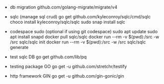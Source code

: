 - db migration
  github.com/golang-migrate/migrate/v4

- sqlc (manage sql crud)
  go get github.com/kyleconroy/sqlc/cmd/sqlc
  choco install kyleconroy/sqlc/sqlc
  sudo snap install sqlc

- codespace sudo (optional if using git codespace)
  sudo apt update
  sudo apt install snapd
  docker pull sqlc/sqlc
  docker run --rm -v $(pwd):/src -w /src sqlc/sqlc init
  docker run --rm -v $(pwd):/src -w /src sqlc/sqlc generate

- test sqlc DB
  go get github.com/lib/pq

- testing package GO
  go get -u github.com/stretchr/testify

- http framework GIN
  go get -u github.com/gin-gonic/gin
